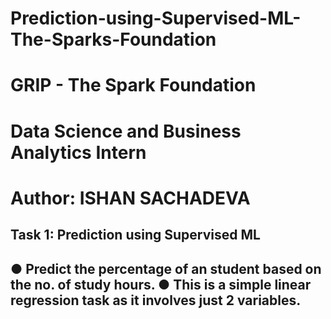 # Prediction-using-Supervised-ML-The-Sparks-Foundation

# GRIP - The Spark Foundation
# Data Science and Business Analytics Intern

# Author: ISHAN SACHADEVA

## Task 1: Prediction using Supervised ML
## ● Predict the percentage of an student based on the no. of study hours. ● This is a simple linear regression task as it involves just 2 variables.
